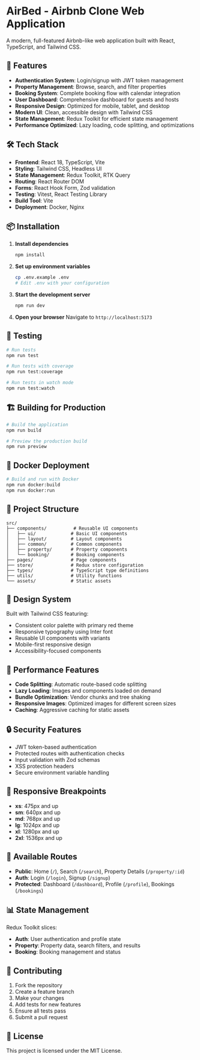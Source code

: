 # AirBed - Airbnb Clone Web Application

A modern, full-featured Airbnb-like web application built with React, TypeScript, and Tailwind CSS.

## 🚀 Features

- **Authentication System**: Login/signup with JWT token management
- **Property Management**: Browse, search, and filter properties
- **Booking System**: Complete booking flow with calendar integration
- **User Dashboard**: Comprehensive dashboard for guests and hosts
- **Responsive Design**: Optimized for mobile, tablet, and desktop
- **Modern UI**: Clean, accessible design with Tailwind CSS
- **State Management**: Redux Toolkit for efficient state management
- **Performance Optimized**: Lazy loading, code splitting, and optimizations

## 🛠️ Tech Stack

- **Frontend**: React 18, TypeScript, Vite
- **Styling**: Tailwind CSS, Headless UI
- **State Management**: Redux Toolkit, RTK Query
- **Routing**: React Router DOM
- **Forms**: React Hook Form, Zod validation
- **Testing**: Vitest, React Testing Library
- **Build Tool**: Vite
- **Deployment**: Docker, Nginx

## 📦 Installation

1. **Install dependencies**
   ```bash
   npm install
   ```

2. **Set up environment variables**
   ```bash
   cp .env.example .env
   # Edit .env with your configuration
   ```

3. **Start the development server**
   ```bash
   npm run dev
   ```

4. **Open your browser**
   Navigate to `http://localhost:5173`

## 🧪 Testing

```bash
# Run tests
npm run test

# Run tests with coverage
npm run test:coverage

# Run tests in watch mode
npm run test:watch
```

## 🏗️ Building for Production

```bash
# Build the application
npm run build

# Preview the production build
npm run preview
```

## 🐳 Docker Deployment

```bash
# Build and run with Docker
npm run docker:build
npm run docker:run
```

## 📁 Project Structure

```
src/
├── components/          # Reusable UI components
│   ├── ui/             # Basic UI components
│   ├── layout/         # Layout components
│   ├── common/         # Common components
│   ├── property/       # Property components
│   └── booking/        # Booking components
├── pages/              # Page components
├── store/              # Redux store configuration
├── types/              # TypeScript type definitions
├── utils/              # Utility functions
└── assets/             # Static assets
```

## 🎨 Design System

Built with Tailwind CSS featuring:
- Consistent color palette with primary red theme
- Responsive typography using Inter font
- Reusable UI components with variants
- Mobile-first responsive design
- Accessibility-focused components

## 🚀 Performance Features

- **Code Splitting**: Automatic route-based code splitting
- **Lazy Loading**: Images and components loaded on demand
- **Bundle Optimization**: Vendor chunks and tree shaking
- **Responsive Images**: Optimized images for different screen sizes
- **Caching**: Aggressive caching for static assets

## 🔒 Security Features

- JWT token-based authentication
- Protected routes with authentication checks
- Input validation with Zod schemas
- XSS protection headers
- Secure environment variable handling

## 📱 Responsive Breakpoints

- **xs**: 475px and up
- **sm**: 640px and up
- **md**: 768px and up
- **lg**: 1024px and up
- **xl**: 1280px and up
- **2xl**: 1536px and up

## 🧭 Available Routes

- **Public**: Home (`/`), Search (`/search`), Property Details (`/property/:id`)
- **Auth**: Login (`/login`), Signup (`/signup`)
- **Protected**: Dashboard (`/dashboard`), Profile (`/profile`), Bookings (`/bookings`)

## 📊 State Management

Redux Toolkit slices:
- **Auth**: User authentication and profile state
- **Property**: Property data, search filters, and results
- **Booking**: Booking management and status

## 🤝 Contributing

1. Fork the repository
2. Create a feature branch
3. Make your changes
4. Add tests for new features
5. Ensure all tests pass
6. Submit a pull request

## 📄 License

This project is licensed under the MIT License.